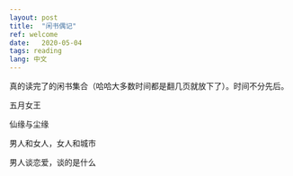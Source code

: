 ```yaml
---
layout: post
title:  "闲书偶记"
ref: welcome
date:   2020-05-04
tags: reading
lang: 中文
---
```

真的读完了的闲书集合（哈哈大多数时间都是翻几页就放下了）。时间不分先后。

五月女王

仙缘与尘缘

男人和女人，女人和城市

男人谈恋爱，谈的是什么 
